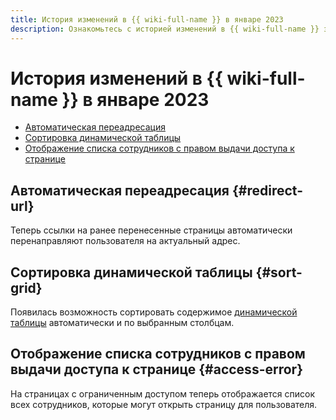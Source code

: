 ```yaml
---
title: История изменений в {{ wiki-full-name }} в январе 2023
description: Ознакомьтесь с историей изменений в {{ wiki-full-name }} за январь 2023.
---
```


# История изменений в {{ wiki-full-name }} в январе 2023

* [Автоматическая переадресация](#redirect-url)
* [Сортировка динамической таблицы](#sort-grid)
* [Отображение списка сотрудников с правом выдачи доступа к странице](#access-error)

## Автоматическая переадресация {#redirect-url}

Теперь ссылки на ранее перенесенные страницы автоматически перенаправляют пользователя на актуальный адрес.

## Сортировка динамической таблицы {#sort-grid}

Появилась возможность сортировать содержимое [динамической таблицы](../create-grid.md) автоматически и по выбранным столбцам.

## Отображение списка сотрудников с правом выдачи доступа к странице {#access-error}

На страницах с ограниченным доступом теперь отображается список всех сотрудников, которые могут открыть страницу для пользователя.
